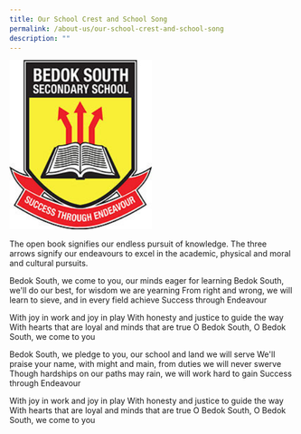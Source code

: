 ```yaml
---
title: Our School Crest and School Song
permalink: /about-us/our-school-crest-and-school-song
description: ""
---
```



<img src="/images/school%20logo.jpg" 
     style="width:50%">

The open book signifies our endless pursuit of knowledge. The three arrows signify our endeavours to excel in the academic, physical and moral and cultural pursuits.


Bedok South, we come to you, our minds eager for learning
Bedok South, we'll do our best, for wisdom we are yearning
From right and wrong, we will learn to sieve, and in every field achieve 
Success through Endeavour

With joy in work and joy in play 
With honesty and justice to guide the way 
With hearts that are loyal and minds that are true 
O Bedok South, O Bedok South, we come to you 

Bedok South, we pledge to you, our school and land we will serve 
We'll praise your name, with might and main, from duties we will never swerve
Though hardships on our paths may rain, we will work hard to gain 
Success through Endeavour 

With joy in work and joy in play 
With honesty and justice to guide the way 
With hearts that are loyal and minds that are true 
O Bedok South, O Bedok South, we come to you 